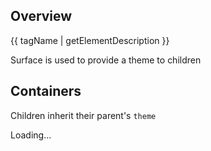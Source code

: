<style data-helmet>
  #example {
    padding: var(--rh-space-2xl);
  }
</style>

## Overview

{{ tagName | getElementDescription }}

<rh-surface id="example" color-palette="darkest">
  <div class="grid sm-three-columns">
    <rh-blockquote>
      <p>Surface is used to provide a theme to children</p>
    </rh-blockquote>
    <rh-card>
      <h2 slot="header">Containers</h2>
      <p>Children inherit their parent's <code>theme</code></p>
    </rh-card>
    <rh-spinner>Loading...</rh-spinner>
  </div>
</rh-surface>

<script type="module">
import '@rhds/elements/rh-surface/rh-surface.js';
import '@rhds/elements/rh-blockquote/rh-blockquote.js';
import '@rhds/elements/rh-spinner/rh-spinner.js';
import '@rhds/elements/rh-card/rh-card.js';
</script>


